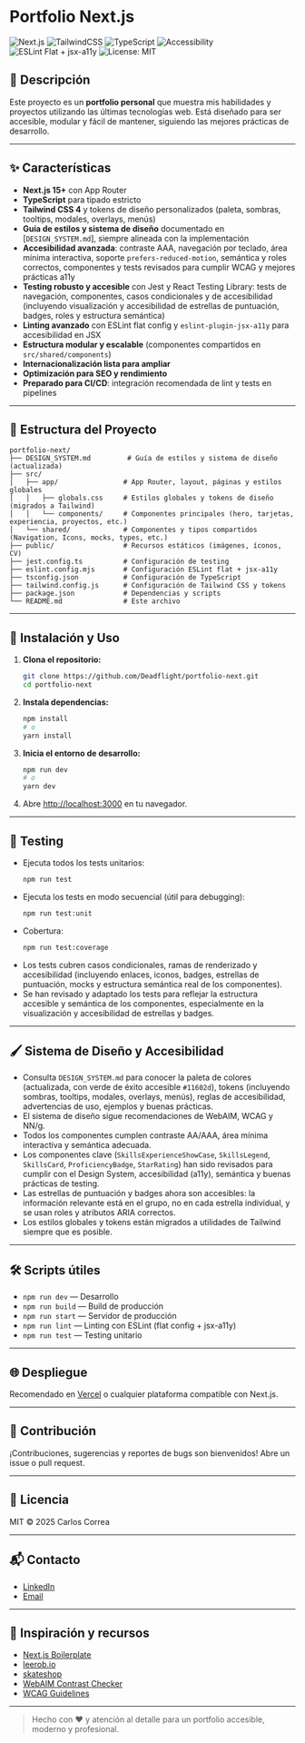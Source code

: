 # Portfolio Next.js

![Next.js](https://img.shields.io/badge/Next.js-15+-black?logo=nextdotjs)
![TailwindCSS](https://img.shields.io/badge/TailwindCSS-4-blue?logo=tailwindcss)
![TypeScript](https://img.shields.io/badge/TypeScript-5-blue?logo=typescript)
![Accessibility](https://img.shields.io/badge/Accessible-AA/AAA-important?logo=w3c)
![ESLint Flat + jsx-a11y](https://img.shields.io/badge/ESLint-flat%20config%20+%20jsx--a11y-purple?logo=eslint)
![License: MIT](https://img.shields.io/badge/License-MIT-green.svg)

## 📖 Descripción

Este proyecto es un **portfolio personal** que muestra mis habilidades y proyectos utilizando las últimas tecnologías web. Está diseñado para ser accesible, modular y fácil de mantener, siguiendo las mejores prácticas de desarrollo.

---

## ✨ Características

- **Next.js 15+** con App Router
- **TypeScript** para tipado estricto
- **Tailwind CSS 4** y tokens de diseño personalizados (paleta, sombras, tooltips, modales, overlays, menús)
- **Guía de estilos y sistema de diseño** documentado en [`DESIGN_SYSTEM.md`], siempre alineada con la implementación
- **Accesibilidad avanzada**: contraste AAA, navegación por teclado, área mínima interactiva, soporte `prefers-reduced-motion`, semántica y roles correctos, componentes y tests revisados para cumplir WCAG y mejores prácticas a11y
- **Testing robusto y accesible** con Jest y React Testing Library: tests de navegación, componentes, casos condicionales y de accesibilidad (incluyendo visualización y accesibilidad de estrellas de puntuación, badges, roles y estructura semántica)
- **Linting avanzado** con ESLint flat config y `eslint-plugin-jsx-a11y` para accesibilidad en JSX
- **Estructura modular y escalable** (componentes compartidos en `src/shared/components`)
- **Internacionalización lista para ampliar**
- **Optimización para SEO y rendimiento**
- **Preparado para CI/CD**: integración recomendada de lint y tests en pipelines

---

## 📁 Estructura del Proyecto

```
portfolio-next/
├── DESIGN_SYSTEM.md         # Guía de estilos y sistema de diseño (actualizada)
├── src/
│   ├── app/                # App Router, layout, páginas y estilos globales
│   │   ├── globals.css     # Estilos globales y tokens de diseño (migrados a Tailwind)
│   │   └── components/     # Componentes principales (hero, tarjetas, experiencia, proyectos, etc.)
│   └── shared/             # Componentes y tipos compartidos (Navigation, Icons, mocks, types, etc.)
├── public/                 # Recursos estáticos (imágenes, íconos, CV)
├── jest.config.ts          # Configuración de testing
├── eslint.config.mjs       # Configuración ESLint flat + jsx-a11y
├── tsconfig.json           # Configuración de TypeScript
├── tailwind.config.js      # Configuración de Tailwind CSS y tokens
├── package.json            # Dependencias y scripts
└── README.md               # Este archivo
```

---

## 🚀 Instalación y Uso

1. **Clona el repositorio:**
   ```bash
   git clone https://github.com/Deadflight/portfolio-next.git
   cd portfolio-next
   ```
2. **Instala dependencias:**
   ```bash
   npm install
   # o
   yarn install
   ```
3. **Inicia el entorno de desarrollo:**
   ```bash
   npm run dev
   # o
   yarn dev
   ```
4. Abre [http://localhost:3000](http://localhost:3000) en tu navegador.

---

## 🧪 Testing

- Ejecuta todos los tests unitarios:
  ```bash
  npm run test
  ```
- Ejecuta los tests en modo secuencial (útil para debugging):
  ```bash
  npm run test:unit
  ```
- Cobertura:
  ```bash
  npm run test:coverage
  ```
- Los tests cubren casos condicionales, ramas de renderizado y accesibilidad (incluyendo enlaces, iconos, badges, estrellas de puntuación, mocks y estructura semántica real de los componentes).
- Se han revisado y adaptado los tests para reflejar la estructura accesible y semántica de los componentes, especialmente en la visualización y accesibilidad de estrellas y badges.

---

## 🖌️ Sistema de Diseño y Accesibilidad

- Consulta `DESIGN_SYSTEM.md` para conocer la paleta de colores (actualizada, con verde de éxito accesible `#11602d`), tokens (incluyendo sombras, tooltips, modales, overlays, menús), reglas de accesibilidad, advertencias de uso, ejemplos y buenas prácticas.
- El sistema de diseño sigue recomendaciones de WebAIM, WCAG y NN/g.
- Todos los componentes cumplen contraste AA/AAA, área mínima interactiva y semántica adecuada.
- Los componentes clave (`SkillsExperienceShowCase`, `SkillsLegend`, `SkillsCard`, `ProficiencyBadge`, `StarRating`) han sido revisados para cumplir con el Design System, accesibilidad (a11y), semántica y buenas prácticas de testing.
- Las estrellas de puntuación y badges ahora son accesibles: la información relevante está en el grupo, no en cada estrella individual, y se usan roles y atributos ARIA correctos.
- Los estilos globales y tokens están migrados a utilidades de Tailwind siempre que es posible.

---

## 🛠️ Scripts útiles

- `npm run dev` — Desarrollo
- `npm run build` — Build de producción
- `npm run start` — Servidor de producción
- `npm run lint` — Linting con ESLint (flat config + jsx-a11y)
- `npm run test` — Testing unitario

---

## 🌐 Despliegue

Recomendado en [Vercel](https://vercel.com/) o cualquier plataforma compatible con Next.js.

---

## 🤝 Contribución

¡Contribuciones, sugerencias y reportes de bugs son bienvenidos! Abre un issue o pull request.

---

## 📄 Licencia

MIT © 2025 Carlos Correa

---

## 📬 Contacto

- [LinkedIn](https://www.linkedin.com/in/carloscorreamillan)
- [Email](mailto:correamillancarlos@gmail.com)

---

## 🙏 Inspiración y recursos

- [Next.js Boilerplate](https://github.com/ixartz/Next-js-Boilerplate)
- [leerob.io](https://github.com/leerob/leerob.io)
- [skateshop](https://github.com/sadmann7/skateshop)
- [WebAIM Contrast Checker](https://webaim.org/resources/contrastchecker/)
- [WCAG Guidelines](https://www.w3.org/WAI/standards-guidelines/wcag/)

---

> Hecho con ❤️ y atención al detalle para un portfolio accesible, moderno y profesional.
